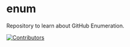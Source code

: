 # enum
Repository to learn about GitHub Enumeration.




























































































































































































[![Contributors](https://img.shields.io/badge/Contributors-3-brightgreen)](https://github.com/EurydiceCorp/enum/graphs/contributors)

